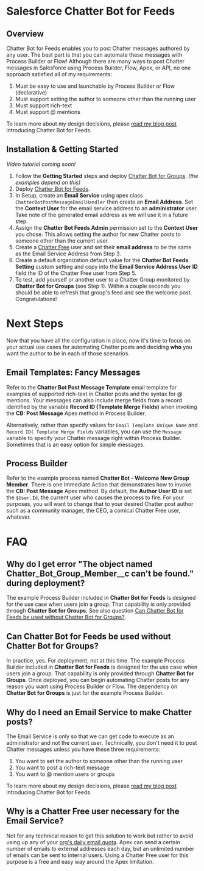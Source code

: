 Salesforce Chatter Bot for Feeds
================================

Overview
--------

Chatter Bot for Feeds enables you to post Chatter messages authored by any user. The best part is that you can automate these messages with Process Builder or Flow!
Although there are many ways to post Chatter messages in Salesforce using Process Builder, Flow, Apex, or API, no one approach satisfied all of my requirements:

1. Must be easy to use and launchable by Process Builder or Flow (declarative)
2. Must support setting the author to someone other than the running user
3. Must support rich-text
4. Must support @ mentions

To learn more about my design decisions, please [read my blog post](https://douglascayers.com) introducing Chatter Bot for Feeds.


Installation & Getting Started
------------------------------

*Video tutorial coming soon!*

1. Follow the **Getting Started** steps and deploy [Chatter Bot for Groups](https://github.com/DouglasCAyers/salesforce-chatter-bot-groups#overview). *(the examples depend on this)*
2. Deploy [Chatter Bot for Feeds](https://githubsfdeploy.herokuapp.com/).
3. In Setup, create an **Email Service** using apex class `ChatterBotPostMessageEmailHandler` then create an **Email Address**. Set the **Context User** for the email service address to an **administrator** user. Take note of the generated email address as we will use it in a future step.
4. Assign the **Chatter Bot Feeds Admin** permission set to the **Context User** you chose. This allows setting the author for new Chatter posts to someone other than the current user.
5. Create a [Chatter Free](https://help.salesforce.com/articleView?id=users_license_types_chatter.htm&type=0&language=en_US) user and set their **email address** to be the same as the Email Service Address from Step 3.
6. Create a default organization default value for the **Chatter Bot Feeds Setting** custom setting and copy into the **Email Service Address User ID** field the ID of the Chatter Free user from Step 5.
7. To test, add yourself or another user to a Chatter Group monitored by **Chatter Bot for Groups** (see Step 1). Within a couple seconds you should be able to refresh that group's feed and see the welcome post. Congratulations!


Next Steps
==========

Now that you have all the configuration in place, now it's time to focus on your actual use cases for automating Chatter posts and deciding **who** you want the author to be in each of those scenarios.

Email Templates: Fancy Messages
-------------------------------

Refer to the **Chatter Bot Post Message Template** email template for examples of supported rich-text in Chatter posts and the syntax for @ mentions. Your messages can also include merge fields from a record identified by the variable **Record ID (Template Merge Fields)** when invoking the **CB: Post Message** Apex method in Process Builder.

Alternatively, rather than specify values for `Email Template Unique Name` and `Record ID( Template Merge Fields` variables, you can use the `Message` variable to specify your Chatter message right within Process Builder. Sometimes that is an easy option for simple messages.


Process Builder
---------------

Refer to the example process named **Chatter Bot - Welcome New Group Member**. There is one Immediate Action that demonstrates how to invoke the **CB: Post Message** Apex method. By default, the **Author User ID** is set the `$User.Id`, the current user who causes the process to fire. For your purposes, you will want to change that to your desired Chatter post author such as a community manager, the CEO, a comical Chatter Free user, whatever.


FAQ
===

Why do I get error "The object named Chatter_Bot_Group_Member__c can't be found." during deployment?
----------------------------------------------------------------------------------------------------

The example Process Builder included in **Chatter Bot for Feeds** is designed for the use case when users join a group. That capability is only provided through **Chatter Bot for Groups**.
See also question [Can Chatter Bot for Feeds be used without Chatter Bot for Groups?](#can-chatter-bot-for-feeds-be-used-without-chatter-bot-for-groups).


Can Chatter Bot for Feeds be used without Chatter Bot for Groups?
-----------------------------------------------------------------

In practice, yes. For deployment, not at this time. The example Process Builder included in **Chatter Bot for Feeds** is designed for the use case when users join a group. That capability is only provided through **Chatter Bot for Groups**.
Once deployed, you can begin automating Chatter posts for any reason you want using Process Builder or Flow. The dependency on **Chatter Bot for Groups** is just for the example Process Builder.


Why do I need an Email Service to make Chatter posts?
-----------------------------------------------------

The Email Service is only so that we can get code to execute as an administrator and not the current user. Technically, you don't need it to post Chatter messages unless you have these three requirements:

1. You want to set the author to someone other than the running user
2. You want to post a rich-text message
3. You want to @ mention users or groups

To learn more about my design decisions, please [read my blog post](https://douglascayers.com) introducing Chatter Bot for Feeds.


Why is a Chatter Free user necessary for the Email Service?
-----------------------------------------------------------

Not for any technical reason to get this solution to work but rather to avoid using up any of your [org's daily email quota](https://developer.salesforce.com/docs/atlas.en-us.salesforce_app_limits_cheatsheet.meta/salesforce_app_limits_cheatsheet/salesforce_app_limits_platform_email.htm).
Apex can send a certain number of emails to external addresses each day, but an unlimited number of emails can be sent to internal users. Using a Chatter Free user for this purpose is a free and easy way around the Apex limitation.
